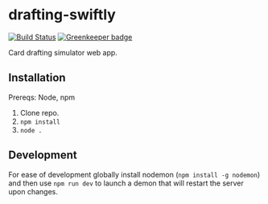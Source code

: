 # drafting-swiftly

[![Build Status](https://travis-ci.org/CheshireSwift/drafting-swiftly.svg?branch=master)](https://travis-ci.org/CheshireSwift/drafting-swiftly) [![Greenkeeper badge](https://badges.greenkeeper.io/CheshireSwift/drafting-swiftly.svg)](https://greenkeeper.io/)

Card drafting simulator web app.

## Installation
Prereqs: Node, npm

1. Clone repo.
2. `npm install`
3. `node .`

## Development
For ease of development globally install nodemon (`npm install -g nodemon`) and
then use `npm run dev` to launch a demon that will restart the server upon
changes.
